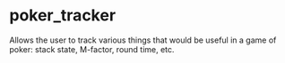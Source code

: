 # poker_tracker
Allows the user to track various things that would be useful in a game of poker: stack state, M-factor, round time, etc.
